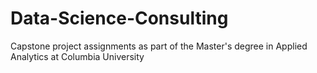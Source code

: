 # Data-Science-Consulting
Capstone project assignments as part of the Master's degree in Applied Analytics at Columbia University
